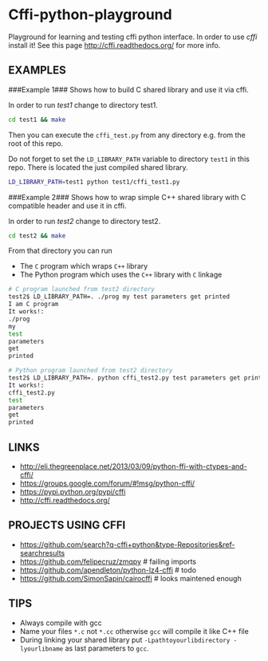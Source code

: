 Cffi-python-playground
======================
Playground for learning and testing cffi python interface.
In order to use *cffi* install it! See this page
http://cffi.readthedocs.org/ for more info.

EXAMPLES
--------

###Example 1###
Shows how to build C shared library and use it via cffi.

In order to run *test1* change to directory test1.

```sh
cd test1 && make
```

Then you can execute the `cffi_test.py` from any directory e.g. from the root of this repo.  

Do not forget to set the `LD_LIBRARY_PATH` variable to directory `test1` in this repo. There is located the just compiled shared library. 

```sh
LD_LIBRARY_PATH=test1 python test1/cffi_test1.py
```

###Example 2###
Shows how to wrap simple C++ shared library with C compatible header and use it in cffi.

In order to run *test2* change to directory test2.

```sh
cd test2 && make
```
From that directory you can run
* The `C` program which wraps `C++` library
* The Python program which uses the `C++` library with `C` linkage

```sh
# C program launched from test2 directory
test2$ LD_LIBRARY_PATH=. ./prog my test parameters get printed
I am C program
It works!:
./prog
my
test
parameters
get
printed
```

```sh
# Python program launched from test2 directory
test2$ LD_LIBRARY_PATH=. python cffi_test2.py test parameters get printed
It works!:
cffi_test2.py
test
parameters
get
printed
```


LINKS
-----
* http://eli.thegreenplace.net/2013/03/09/python-ffi-with-ctypes-and-cffi/
* https://groups.google.com/forum/#!msg/python-cffi/
* https://pypi.python.org/pypi/cffi
* http://cffi.readthedocs.org/

PROJECTS USING CFFI
-------------------
* https://github.com/search?q-cffi+python&type-Repositories&ref-searchresults
* https://github.com/felipecruz/zmqpy  # failing imports
* https://github.com/apendleton/python-lz4-cffi # todo
* https://github.com/SimonSapin/cairocffi  # looks maintened enough

TIPS
----
* Always compile with gcc
* Name your files `*.c` not `*.cc` otherwise `gcc` will compile it like C++ file
* During linking your shared library put `-Lpathtoyourlibdirectory -lyourlibname` as last parameters to `gcc`.
